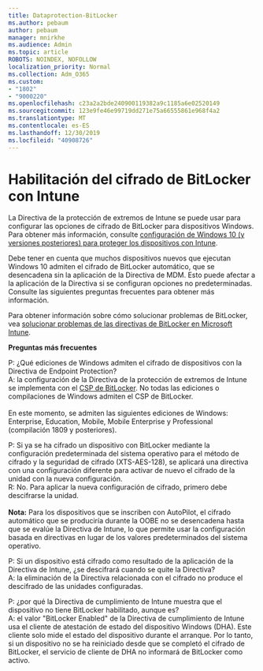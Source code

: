 ```yaml
---
title: Dataprotection-BitLocker
ms.author: pebaum
author: pebaum
manager: mnirkhe
ms.audience: Admin
ms.topic: article
ROBOTS: NOINDEX, NOFOLLOW
localization_priority: Normal
ms.collection: Adm_O365
ms.custom:
- "1802"
- "9000220"
ms.openlocfilehash: c23a2a2bde240900119382a9c1185a6e02520149
ms.sourcegitcommit: 123e9fe46e99719dd271e75a66555861e968f4a2
ms.translationtype: MT
ms.contentlocale: es-ES
ms.lasthandoff: 12/30/2019
ms.locfileid: "40908726"
---
```

# <a name="enabling-bitlocker-encryption-with-intune"></a>Habilitación del cifrado de BitLocker con Intune

 La Directiva de la protección de extremos de Intune se puede usar para configurar las opciones de cifrado de BitLocker para dispositivos Windows. Para obtener más información, consulte [configuración de Windows 10 (y versiones posteriores) para proteger los dispositivos con Intune](https://docs.microsoft.com/intune/endpoint-protection-windows-10#windows-encryption).
 
Debe tener en cuenta que muchos dispositivos nuevos que ejecutan Windows 10 admiten el cifrado de BitLocker automático, que se desencadena sin la aplicación de la Directiva de MDM. Esto puede afectar a la aplicación de la Directiva si se configuran opciones no predeterminadas. Consulte las siguientes preguntas frecuentes para obtener más información.
 
Para obtener información sobre cómo solucionar problemas de BitLocker, vea [solucionar problemas de las directivas de BitLocker en Microsoft Intune](https://docs.microsoft.com/intune/protect/troubleshoot-bitlocker-policies).
 
 
**Preguntas más frecuentes**

 P: ¿Qué ediciones de Windows admiten el cifrado de dispositivos con la Directiva de Endpoint Protection?<br>
 A: la configuración de la Directiva de la protección de extremos de Intune se implementa con el [CSP de BitLocker](https://docs.microsoft.com/windows/client-management/mdm/bitlocker-csp). No todas las ediciones o compilaciones de Windows admiten el CSP de BitLocker. <br><br>
      En este momento, se admiten las siguientes ediciones de Windows: Enterprise, Education, Mobile, Mobile Enterprise y Professional (compilación 1809 y posteriores).
 
P: Si ya se ha cifrado un dispositivo con BitLocker mediante la configuración predeterminada del sistema operativo para el método de cifrado y la seguridad de cifrado (XTS-AES-128), se aplicará una directiva con una configuración diferente para activar de nuevo el cifrado de la unidad con la nueva configuración.<br>
R: No. Para aplicar la nueva configuración de cifrado, primero debe descifrarse la unidad.<br><br>
**Nota:** Para los dispositivos que se inscriben con AutoPilot, el cifrado automático que se produciría durante la OOBE no se desencadena hasta que se evalúe la Directiva de Intune, lo que permite usar la configuración basada en directivas en lugar de los valores predeterminados del sistema operativo.
 
P: Si un dispositivo está cifrado como resultado de la aplicación de la Directiva de Intune, ¿se descifrará cuando se quite la Directiva?<br>
A: la eliminación de la Directiva relacionada con el cifrado no produce el descifrado de las unidades configuradas.
 
P: ¿por qué la Directiva de cumplimiento de Intune muestra que el dispositivo no tiene BitLocker habilitado, aunque es?<br>
A: el valor "BitLocker Enabled" de la Directiva de cumplimiento de Intune usa el cliente de atestación de estado del dispositivo Windows (DHA). Este cliente solo mide el estado del dispositivo durante el arranque. Por lo tanto, si un dispositivo no se ha reiniciado desde que se completó el cifrado de BitLocker, el servicio de cliente de DHA no informará de BitLocker como activo.
 
 
